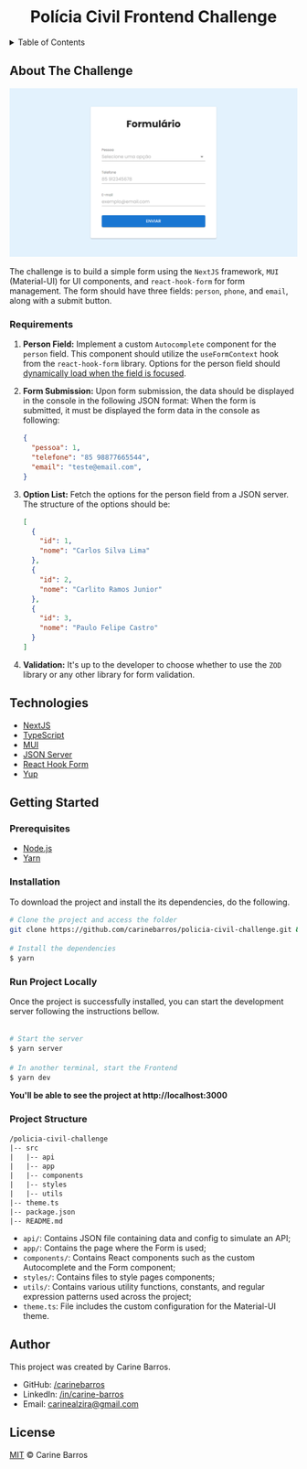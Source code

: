 <h1 align="center">Polícia Civil Frontend Challenge</h1>

<details>
  <summary>Table of Contents</summary>
  <ol>
    <li>
      <a href="#about-the-challenge">About The Challenge</a>
      <ul>
        <li><a href="#requirements">Requirements</a></li>
      </ul>
    </li>
    <li>
      <a href="#technologies">Technologies</a>
    </li>
    <li><a href="#getting-started">Getting Started</a>
      <ul>
        <li><a href="#prerequisites">Prerequisites</a></li>
        <li><a href="#installation">Installation</a></li>
        <li><a href="#run-project-locally">Run Project Locally</a></li>
        <li><a href="#project-structure">Project Structure</a></li>
      </ul>
    </li>
    <li><a href="#author">Author</a></li>
    <li><a href="#license">License</a></li>
  </ol>
</details>

## About The Challenge

<img src="public/cover.png" alt="Project's screenshot" width="960" />

The challenge is to build a simple form using the `NextJS` framework, `MUI` (Material-UI) for UI components, and `react-hook-form` for form management. The form should have three fields: `person`, `phone`, and `email`, along with a submit button.

### Requirements
1. **Person Field:**  Implement a custom `Autocomplete` component for the `person` field. This component should utilize the `useFormContext` hook from the `react-hook-form` library. Options for the person field should [dynamically load  when the field is focused]((https://mui.com/material-ui/react-autocomplete/#load-on-open)).

2. **Form Submission:** Upon form submission, the data should be displayed in the console in the following JSON format:
When the form is submitted, it must be displayed the form data in the console as following:

    ```json
    {
      "pessoa": 1,
      "telefone": "85 98877665544",
      "email": "teste@email.com",
    }
    ```

3. **Option List:** Fetch the options for the person field from a JSON server. The structure of the options should be:

    ```json
    [
      {
        "id": 1,
        "nome": "Carlos Silva Lima"
      },
      {
        "id": 2,
        "nome": "Carlito Ramos Junior"
      },
      {
        "id": 3,
        "nome": "Paulo Felipe Castro"
      }
    ]
    ```
4. **Validation:** It's up to the developer to choose whether to use the `ZOD` library or any other library for form validation.

## Technologies
- [NextJS](https://nextjs.org/)
- [TypeScript](https://www.typescriptlang.org/)
- [MUI](https://mui.com/material-ui/)
- [JSON Server](https://github.com/typicode/json-server/)
- [React Hook Form](https://react-hook-form.com/)
- [Yup](https://github.com/jquense/yup/)

## Getting Started

### Prerequisites

- [Node.js](https://nodejs.org/en/)
- [Yarn](https://yarnpkg.com/)

### Installation
To download the project and install the its dependencies, do the following.

```bash
# Clone the project and access the folder
git clone https://github.com/carinebarros/policia-civil-challenge.git && cd policia-civil-challenge

# Install the dependencies
$ yarn
```

### Run Project Locally
Once the project is successfully installed, you can start the development server following the instructions bellow.

```bash

# Start the server
$ yarn server

# In another terminal, start the Frontend
$ yarn dev
```

**You'll be able to see the project at http://localhost:3000**

### Project Structure
```
/policia-civil-challenge
|-- src
|   |-- api
|   |-- app
|   |-- components
|   |-- styles
|   |-- utils
|-- theme.ts
|-- package.json
|-- README.md
```

- `api/`: Contains JSON file containing data and config to simulate an API;
- `app/`: Contains the page where the Form is used;
- `components/`: Contains React components such as the custom Autocomplete and the Form component;
- `styles/`: Contains files to style pages components;
- `utils/`: Contains various utility functions, constants, and regular expression patterns used across the project;
- `theme.ts`: File includes the custom configuration for the Material-UI theme.


## Author
This project was created by Carine Barros.

- GitHub: [/carinebarros](https://github.com/carinebarros)
- LinkedIn: [/in/carine-barros](https://www.linkedin.com/in/carine-barros/)
- Email: carinealzira@gmail.com

## License
[MIT](/license) © Carine Barros